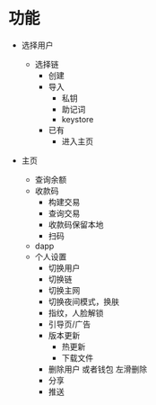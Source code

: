 # 功能

- 选择用户
    - 选择链
        - 创建
        - 导入
            - 私钥
            - 助记词
            - keystore
        - 已有
            - 进入主页

- 主页
    - 查询余额
    - 收款码
        - 构建交易
        - 查询交易
        - 收款码保留本地
        - 扫码
    - dapp
    - 个人设置
        - 切换用户
        - 切换链
        - 切换主网
        - 切换夜间模式，换肤
        - 指纹，人脸解锁
        - 引导页/广告
        - 版本更新
            - 热更新
            - 下载文件
        - 删除用户 或者钱包 左滑删除
        - 分享
        - 推送
